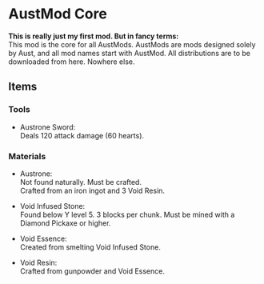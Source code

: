 # AustMod Core
**This is really just my first mod. But in fancy terms:**<br>
This mod is the core for all AustMods. AustMods are mods designed solely by Aust, and all mod names start with AustMod. All distributions are to be downloaded from here. Nowhere else.

## Items
### Tools
 - Austrone Sword: <br>
   Deals 120 attack damage (60 hearts).
   
### Materials
 - Austrone: <br>
   Not found naturally. Must be crafted. <br>
   Crafted from an iron ingot and 3 Void Resin. <br>
   
 - Void Infused Stone: <br>
   Found below Y level 5.
   3 blocks per chunk.
   Must be mined with a Diamond Pickaxe or higher.
   
 - Void Essence: <br>
   Created from smelting Void Infused Stone.
   
 - Void Resin: <br>
   Crafted from gunpowder and Void Essence. <br>
